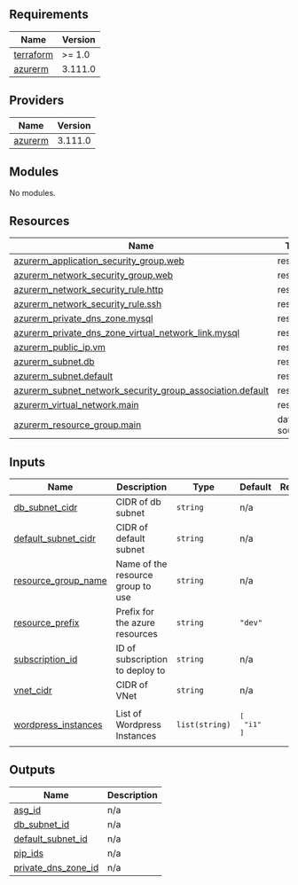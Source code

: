 <!-- BEGIN_TF_DOCS -->
## Requirements

| Name | Version |
|------|---------|
| <a name="requirement_terraform"></a> [terraform](#requirement\_terraform) | >= 1.0 |
| <a name="requirement_azurerm"></a> [azurerm](#requirement\_azurerm) | 3.111.0 |

## Providers

| Name | Version |
|------|---------|
| <a name="provider_azurerm"></a> [azurerm](#provider\_azurerm) | 3.111.0 |

## Modules

No modules.

## Resources

| Name | Type |
|------|------|
| [azurerm_application_security_group.web](https://registry.terraform.io/providers/hashicorp/azurerm/3.111.0/docs/resources/application_security_group) | resource |
| [azurerm_network_security_group.web](https://registry.terraform.io/providers/hashicorp/azurerm/3.111.0/docs/resources/network_security_group) | resource |
| [azurerm_network_security_rule.http](https://registry.terraform.io/providers/hashicorp/azurerm/3.111.0/docs/resources/network_security_rule) | resource |
| [azurerm_network_security_rule.ssh](https://registry.terraform.io/providers/hashicorp/azurerm/3.111.0/docs/resources/network_security_rule) | resource |
| [azurerm_private_dns_zone.mysql](https://registry.terraform.io/providers/hashicorp/azurerm/3.111.0/docs/resources/private_dns_zone) | resource |
| [azurerm_private_dns_zone_virtual_network_link.mysql](https://registry.terraform.io/providers/hashicorp/azurerm/3.111.0/docs/resources/private_dns_zone_virtual_network_link) | resource |
| [azurerm_public_ip.vm](https://registry.terraform.io/providers/hashicorp/azurerm/3.111.0/docs/resources/public_ip) | resource |
| [azurerm_subnet.db](https://registry.terraform.io/providers/hashicorp/azurerm/3.111.0/docs/resources/subnet) | resource |
| [azurerm_subnet.default](https://registry.terraform.io/providers/hashicorp/azurerm/3.111.0/docs/resources/subnet) | resource |
| [azurerm_subnet_network_security_group_association.default](https://registry.terraform.io/providers/hashicorp/azurerm/3.111.0/docs/resources/subnet_network_security_group_association) | resource |
| [azurerm_virtual_network.main](https://registry.terraform.io/providers/hashicorp/azurerm/3.111.0/docs/resources/virtual_network) | resource |
| [azurerm_resource_group.main](https://registry.terraform.io/providers/hashicorp/azurerm/3.111.0/docs/data-sources/resource_group) | data source |

## Inputs

| Name | Description | Type | Default | Required |
|------|-------------|------|---------|:--------:|
| <a name="input_db_subnet_cidr"></a> [db\_subnet\_cidr](#input\_db\_subnet\_cidr) | CIDR of db subnet | `string` | n/a | yes |
| <a name="input_default_subnet_cidr"></a> [default\_subnet\_cidr](#input\_default\_subnet\_cidr) | CIDR of default subnet | `string` | n/a | yes |
| <a name="input_resource_group_name"></a> [resource\_group\_name](#input\_resource\_group\_name) | Name of the resource group to use | `string` | n/a | yes |
| <a name="input_resource_prefix"></a> [resource\_prefix](#input\_resource\_prefix) | Prefix for the azure resources | `string` | `"dev"` | no |
| <a name="input_subscription_id"></a> [subscription\_id](#input\_subscription\_id) | ID of subscription to deploy to | `string` | n/a | yes |
| <a name="input_vnet_cidr"></a> [vnet\_cidr](#input\_vnet\_cidr) | CIDR of VNet | `string` | n/a | yes |
| <a name="input_wordpress_instances"></a> [wordpress\_instances](#input\_wordpress\_instances) | List of Wordpress Instances | `list(string)` | <pre>[<br>  "i1"<br>]</pre> | no |

## Outputs

| Name | Description |
|------|-------------|
| <a name="output_asg_id"></a> [asg\_id](#output\_asg\_id) | n/a |
| <a name="output_db_subnet_id"></a> [db\_subnet\_id](#output\_db\_subnet\_id) | n/a |
| <a name="output_default_subnet_id"></a> [default\_subnet\_id](#output\_default\_subnet\_id) | n/a |
| <a name="output_pip_ids"></a> [pip\_ids](#output\_pip\_ids) | n/a |
| <a name="output_private_dns_zone_id"></a> [private\_dns\_zone\_id](#output\_private\_dns\_zone\_id) | n/a |
<!-- END_TF_DOCS -->